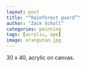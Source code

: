 ```yaml
---
layout: post
title: "“Rainforest guard”"
author: "Zack Scholl"
categories: painting
tags: [acrylic, ape]
image: orangutan.jpg
---
```


30 x 40, acrylic on canvas.